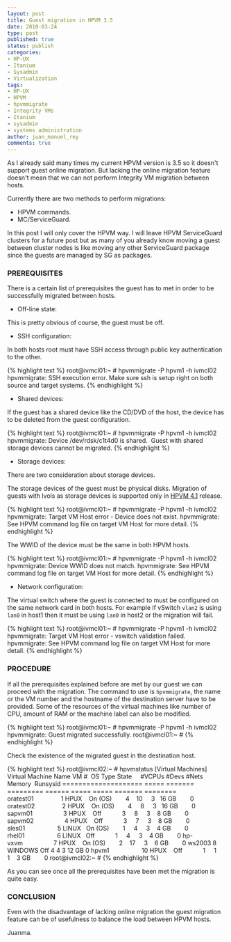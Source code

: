 ```yaml
---
layout: post
title: Guest migration in HPVM 3.5
date: 2010-03-24
type: post
published: true
status: publish
categories:
- HP-UX
- Itanium
- Sysadmin
- Virtualization
tags:
- HP-UX
- HPVM
- hpvmmigrate
- Integrity VMs
- Itanium
- sysadmin
- systems administration
author: juan_manuel_rey
comments: true
---
```


As I already said many times my current HPVM version is 3.5 so it doesn't support guest online migration. But lacking the online migration feature doesn't mean that we can not perform Integrity VM migration between hosts.

Currently there are two methods to perform migrations:

-   HPVM commands.
-   MC/ServiceGuard.

In this post I will only cover the HPVM way. I will leave HPVM ServiceGuard clusters for a future post but as many of you already know moving a guest between cluster nodes is like moving any other ServiceGuard package since the guests are managed by SG as packages.

### PREREQUISITES

There is a certain list of prerequisites the guest has to met in order to be successfully migrated between hosts.

-   Off-line state:

This is pretty obvious of course, the guest must be off.

-   SSH configuration:

In both hosts root must have SSH access through public key authentication to the other.

{% highlight text %}
root@ivmcl01:~ # hpvmmigrate -P hpvm1 -h ivmcl02
hpvmmigrate: SSH execution error. Make sure ssh is setup right on both source and target systems.
{% endhighlight %}

-   Shared devices:

If the guest has a shared device like the CD/DVD of the host, the device has to be deleted from the guest configuration.

{% highlight text %}
root@ivmcl01:~ # hpvmmigrate -P hpvm1 -h ivmcl02
hpvmmigrate: Device /dev/rdsk/c1t4d0 is shared.  Guest with shared storage devices cannot be migrated.
{% endhighlight %}

-   Storage devices:

There are two consideration about storage devices.

The storage devices of the guest must be physical disks. Migration of guests with lvols as storage devices is supported only in [HPVM 4.1](http://h20000.www2.hp.com/bizsupport/TechSupport/CoreRedirect.jsp?redirectReason=DocIndexPDF&prodSeriesId=4146132&targetPage=http%3A%2F%2Fbizsupport1.austin.hp.com%2Fbc%2Fdocs%2Fsupport%2FSupportManual%2Fc02018680%2Fc02018680.pdf "HPVM 4.1 Release Notes") release.

{% highlight text %}
root@ivmcl01:~ # hpvmmigrate -P hpvm1 -h ivmcl02
hpvmmigrate: Target VM Host error - Device does not exist.
hpvmmigrate: See HPVM command log file on target VM Host for more detail.
{% endhighlight %}

The WWID of the device must be the same in both HPVM hosts.

{% highlight text %}
root@ivmcl01:~ # hpvmmigrate -P hpvm1 -h ivmcl02
hpvmmigrate: Device WWID does not match.
hpvmmigrate: See HPVM command log file on target VM Host for more detail.
{% endhighlight %}

-   Network configuration:

The virtual switch where the guest is connected to must be configured on the same network card in both hosts. For example if vSwitch `vlan2` is using `lan0` in host1 then it must be using `lan0` in host2 or the migration will fail.

{% highlight text %}
root@ivmcl01:~ # hpvmmigrate -P hpvm1 -h ivmcl02
hpvmmigrate: Target VM Host error - vswitch validation failed.
hpvmmigrate: See HPVM command log file on target VM Host for more detail.
{% endhighlight %}

### PROCEDURE

If all the prerequisites explained before are met by our guest we can proceed with the migration. The command to use is `hpvmmigrate`, the name or the VM number and the hostname of the destination server have to be provided. Some of the resources of the virtual machines like number of CPU, amount of RAM or the machine label can also be modified.

{% highlight text %}
root@ivmcl01:~ # hpvmmigrate -P hpvm1 -h ivmcl02
hpvmmigrate: Guest migrated successfully.
root@ivmcl01:~ #
{% endhighlight %}

Check the existence of the migrated guest in the destination host.

{% highlight text %}
root@ivmcl02:~ # hpvmstatus
[Virtual Machines]
Virtual Machine Name VM #  OS Type State     #VCPUs #Devs #Nets Memory  Runsysid
==================== ===== ======= ========= ====== ===== ===== ======= ========
oratest01                1 HPUX    On (OS)        4    10     3   16 GB        0
oratest02                2 HPUX    On (OS)        4     8     3   16 GB        0
sapvm01                  3 HPUX    Off            3     8     3    8 GB        0
sapvm02                  4 HPUX    Off            3     7     3    8 GB        0
sles01                   5 LINUX   On (OS)        1     4     3    4 GB        0
rhel01                   6 LINUX   Off            1     4     3    4 GB        0
hp-vxvm                  7 HPUX    On (OS)        2    17     3    6 GB        0
ws2003                   8 WINDOWS Off            4     4     3   12 GB        0
hpvm1                   10 HPUX    Off            1     1     1    3 GB        0
root@ivmcl02:~ #
{% endhighlight %}

As you can see once all the prerequisites have been met the migration is quite easy.

### CONCLUSION

Even with the disadvantage of lacking online migration the guest migration feature can be of usefulness to balance the load between HPVM hosts.

Juanma.
